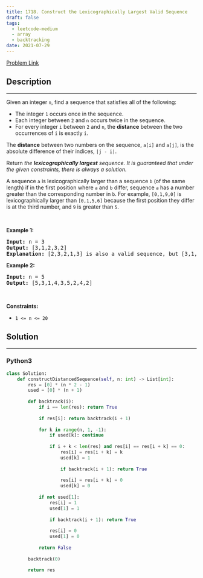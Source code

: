 ```yaml
---
title: 1718. Construct the Lexicographically Largest Valid Sequence
draft: false
tags: 
  - leetcode-medium
  - array
  - backtracking
date: 2021-07-29
---
```


[Problem Link](https://leetcode.com/problems/construct-the-lexicographically-largest-valid-sequence/)

## Description

---
<p>Given an integer <code>n</code>, find a sequence that satisfies all of the following:</p>

<ul>
	<li>The integer <code>1</code> occurs once in the sequence.</li>
	<li>Each integer between <code>2</code> and <code>n</code> occurs twice in the sequence.</li>
	<li>For every integer <code>i</code> between <code>2</code> and <code>n</code>, the <strong>distance</strong> between the two occurrences of <code>i</code> is exactly <code>i</code>.</li>
</ul>

<p>The <strong>distance</strong> between two numbers on the sequence, <code>a[i]</code> and <code>a[j]</code>, is the absolute difference of their indices, <code>|j - i|</code>.</p>

<p>Return <em>the <strong>lexicographically largest</strong> sequence</em><em>. It is guaranteed that under the given constraints, there is always a solution. </em></p>

<p>A sequence <code>a</code> is lexicographically larger than a sequence <code>b</code> (of the same length) if in the first position where <code>a</code> and <code>b</code> differ, sequence <code>a</code> has a number greater than the corresponding number in <code>b</code>. For example, <code>[0,1,9,0]</code> is lexicographically larger than <code>[0,1,5,6]</code> because the first position they differ is at the third number, and <code>9</code> is greater than <code>5</code>.</p>

<p>&nbsp;</p>
<p><strong class="example">Example 1:</strong></p>

<pre>
<strong>Input:</strong> n = 3
<strong>Output:</strong> [3,1,2,3,2]
<strong>Explanation:</strong> [2,3,2,1,3] is also a valid sequence, but [3,1,2,3,2] is the lexicographically largest valid sequence.
</pre>

<p><strong class="example">Example 2:</strong></p>

<pre>
<strong>Input:</strong> n = 5
<strong>Output:</strong> [5,3,1,4,3,5,2,4,2]
</pre>

<p>&nbsp;</p>
<p><strong>Constraints:</strong></p>

<ul>
	<li><code>1 &lt;= n &lt;= 20</code></li>
</ul>


## Solution

---
### Python3
``` py title='construct-the-lexicographically-largest-valid-sequence'
class Solution:
    def constructDistancedSequence(self, n: int) -> List[int]:
        res = [0] * (n * 2 - 1)
        used = [0] * (n + 1)
        
        def backtrack(i):
            if i == len(res): return True
            
            if res[i]: return backtrack(i + 1)
            
            for k in range(n, 1, -1):
                if used[k]: continue
                
                if i + k < len(res) and res[i] == res[i + k] == 0:
                    res[i] = res[i + k] = k
                    used[k] = 1
                    
                    if backtrack(i + 1): return True
                    
                    res[i] = res[i + k] = 0
                    used[k] = 0
            
            if not used[1]:
                res[i] = 1
                used[1] = 1
                
                if backtrack(i + 1): return True
                
                res[i] = 0
                used[1] = 0
            
            return False
        
        backtrack(0)
        
        return res
```

